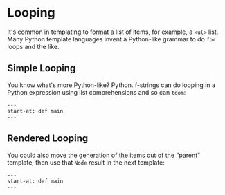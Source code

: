 # Looping

It's common in templating to format a list of items, for example, a `<ul>` list.
Many Python template languages invent a Python-like grammar to do `for` loops and the like.

## Simple Looping

You know what's more Python-like?
Python.
f-strings can do looping in a Python expression using list comprehensions and so can `tdom`:

```{literalinclude} ../../examples/looping/simple_looping/__init__.py
---
start-at: def main
---
```

## Rendered Looping

You could also move the generation of the items out of the "parent" template, then use that `Node` result in the next template:

```{literalinclude} ../../examples/looping/rendered_looping/__init__.py
---
start-at: def main
---
```
